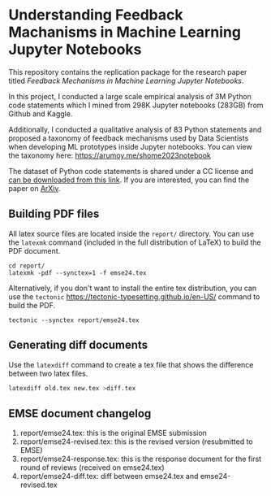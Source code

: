 # Understanding Feedback Machanisms in Machine Learning Jupyter Notebooks

This repository contains the replication package for the research paper titled *Feedback Mechanisms in Machine Learning Jupyter Notebooks*. 

In this project, I conducted a large scale empirical analysis of 3M Python code statements which I mined from 298K Jupyter notebooks (283GB) from Github and Kaggle.

Additionally, I conducted a qualitative analysis of 83 Python statements and proposed a taxonomy of feedback mechanisms used by Data Scientists when developing ML prototypes inside Jupyter notebooks. You can view the taxonomy here: <https://arumoy.me/shome2023notebook>

The dataset of Python code statements is shared under a CC license and [can be downloaded from this link](https://figshare.com/articles/dataset/Understanding_Feedback_Mechanisms_in_Jupyter_Notebooks/26372140). If you are interested, you can find the paper on [ArXiv](https://arxiv.org/abs/2408.00153).

## Building PDF files

All latex source files are located inside the `report/` directory. You can use the `latexmk` command (included in the full distribution of LaTeX) to build the PDF document.

```
cd report/
latexmk -pdf --synctex=1 -f emse24.tex
```

Alternatively, if you don't want to install the entire tex distribution, you can use the `tectonic` <https://tectonic-typesetting.github.io/en-US/> command to build the PDF.

```
tectonic --synctex report/emse24.tex
```

## Generating diff documents

Use the `latexdiff` command to create a tex file that shows the difference between two latex files.

``` bash
latexdiff old.tex new.tex >diff.tex
```

## EMSE document changelog
1. report/emse24.tex: this is the original EMSE submission
2. report/emse24-revised.tex: this is the revised version (resubmitted to EMSE)
3. report/emse24-response.tex: this is the response document for the first round of reviews (received on emse24.tex)
4. report/emse24-diff.tex: diff between emse24.tex and emse24-revised.tex
